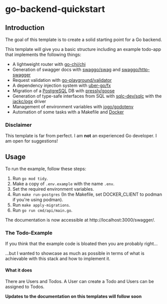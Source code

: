 # go-backend-quickstart

## Introduction

The goal of this template is to create a solid starting point for a Go backend.

This template will give you a basic structure including an example todo-app that implements the following things:

- A lightweight router with [go-chi/chi](https://github.com/go-chi/chi/)
- Generation of swagger docs with [swaggo/swag](https://github.com/swaggo/swag) and [swaggo/http-swagger](https://github.com/swaggo/http-swagger)
- Request validation with [go-playground/validator](https://github.com/go-playground/validator)
- A dependency injection system with [uber-go/fx](https://github.com/uber-go/fx)
- Migration of a [PostgreSQL](https://www.postgresql.org/) DB with [pressly/goose](https://github.com/pressly/goose)
- Generation of type-safe interfaces from SQL with [sqlc-dev/sqlc](https://github.com/sqlc-dev/sqlc) with the [jackc/pgx](https://github.com/jackc/pgx) driver
- Management of environment variables with [jogo/godotenv](https://github.com/joho/godotenv)
- Automation of some tasks with a Makefile and [Docker](https://www.docker.com/)

### Disclaimer

This template is far from perfect. I am __not__ an experienced Go developer. I am open for suggestions!

## Usage

To run the example, follow these steps:

1. Run `go mod tidy`.
2. Make a copy of `.env.example` with the name `.env`.
3. Set the required environment variables.
4. Run `make run-postgres` (In the Makefile, set DOCKER_CLIENT to podman if you're using podman).
5. Run `make apply-migrations`.
6. Run `go run cmd/api/main.go`.

The documentation is now accessible at http://localhost:3000/swagger/.

### The Todo-Example

If you think that the example code is bloated then you are probably right...

...but I wanted to showcase as much as possible in terms of what is achievable
with this stack and how to implement it.

#### What it does

There are Users and Todos. A User can create a Todo and Users can be assigned
to Todos.

__Updates to the documentation on this templates will follow soon__
